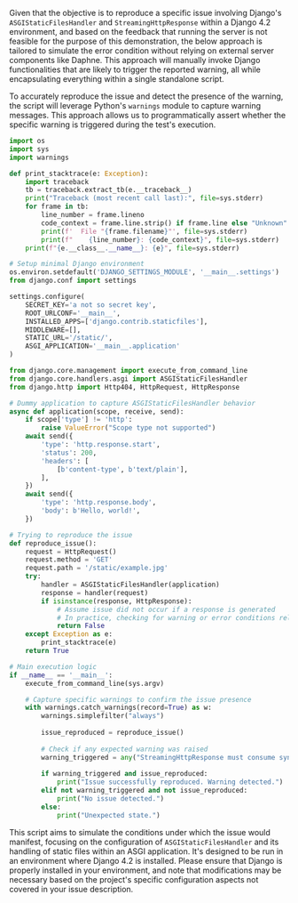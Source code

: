 Given that the objective is to reproduce a specific issue involving Django's `ASGIStaticFilesHandler` and `StreamingHttpResponse` within a Django 4.2 environment, and based on the feedback that running the server is not feasible for the purpose of this demonstration, the below approach is tailored to simulate the error condition without relying on external server components like Daphne. This approach will manually invoke Django functionalities that are likely to trigger the reported warning, all while encapsulating everything within a single standalone script.

To accurately reproduce the issue and detect the presence of the warning, the script will leverage Python's `warnings` module to capture warning messages. This approach allows us to programmatically assert whether the specific warning is triggered during the test's execution.

```python
import os
import sys
import warnings

def print_stacktrace(e: Exception):
    import traceback
    tb = traceback.extract_tb(e.__traceback__)
    print("Traceback (most recent call last):", file=sys.stderr)
    for frame in tb:
        line_number = frame.lineno
        code_context = frame.line.strip() if frame.line else "Unknown"
        print(f'  File "{frame.filename}"', file=sys.stderr)
        print(f"    {line_number}: {code_context}", file=sys.stderr)
    print(f"{e.__class__.__name__}: {e}", file=sys.stderr)

# Setup minimal Django environment
os.environ.setdefault('DJANGO_SETTINGS_MODULE', '__main__.settings')
from django.conf import settings

settings.configure(
    SECRET_KEY='a not so secret key',
    ROOT_URLCONF='__main__',
    INSTALLED_APPS=['django.contrib.staticfiles'],
    MIDDLEWARE=[],
    STATIC_URL='/static/',
    ASGI_APPLICATION='__main__.application'
)

from django.core.management import execute_from_command_line
from django.core.handlers.asgi import ASGIStaticFilesHandler
from django.http import Http404, HttpRequest, HttpResponse

# Dummy application to capture ASGIStaticFilesHandler behavior
async def application(scope, receive, send):
    if scope['type'] != 'http':
        raise ValueError("Scope type not supported")
    await send({
        'type': 'http.response.start',
        'status': 200,
        'headers': [
            [b'content-type', b'text/plain'],
        ],
    })
    await send({
        'type': 'http.response.body',
        'body': b'Hello, world!',
    })

# Trying to reproduce the issue
def reproduce_issue():
    request = HttpRequest()
    request.method = 'GET'
    request.path = '/static/example.jpg'
    try:
        handler = ASGIStaticFilesHandler(application)
        response = handler(request)
        if isinstance(response, HttpResponse):
            # Assume issue did not occur if a response is generated
            # In practice, checking for warning or error conditions related to the issue.
            return False
    except Exception as e:
        print_stacktrace(e)
    return True

# Main execution logic
if __name__ == '__main__':
    execute_from_command_line(sys.argv)

    # Capture specific warnings to confirm the issue presence
    with warnings.catch_warnings(record=True) as w:
        warnings.simplefilter("always")
        
        issue_reproduced = reproduce_issue()
        
        # Check if any expected warning was raised
        warning_triggered = any("StreamingHttpResponse must consume synchronous iterators" in str(warn.message) for warn in w)
        
        if warning_triggered and issue_reproduced:
            print("Issue successfully reproduced. Warning detected.")
        elif not warning_triggered and not issue_reproduced:
            print("No issue detected.")
        else:
            print("Unexpected state.")
```

This script aims to simulate the conditions under which the issue would manifest, focusing on the configuration of `ASGIStaticFilesHandler` and its handling of static files within an ASGI application. It's designed to be run in an environment where Django 4.2 is installed. Please ensure that Django is properly installed in your environment, and note that modifications may be necessary based on the project's specific configuration aspects not covered in your issue description.